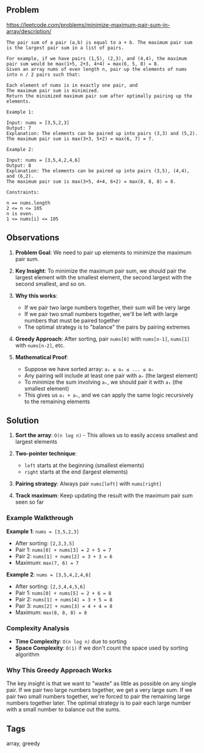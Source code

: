 ## Problem

https://leetcode.com/problems/minimize-maximum-pair-sum-in-array/description/

```
The pair sum of a pair (a,b) is equal to a + b. The maximum pair sum is the largest pair sum in a list of pairs.

For example, if we have pairs (1,5), (2,3), and (4,4), the maximum pair sum would be max(1+5, 2+3, 4+4) = max(6, 5, 8) = 8.
Given an array nums of even length n, pair up the elements of nums into n / 2 pairs such that:

Each element of nums is in exactly one pair, and
The maximum pair sum is minimized.
Return the minimized maximum pair sum after optimally pairing up the elements.

Example 1:

Input: nums = [3,5,2,3]
Output: 7
Explanation: The elements can be paired up into pairs (3,3) and (5,2).
The maximum pair sum is max(3+3, 5+2) = max(6, 7) = 7.

Example 2:

Input: nums = [3,5,4,2,4,6]
Output: 8
Explanation: The elements can be paired up into pairs (3,5), (4,4), and (6,2).
The maximum pair sum is max(3+5, 4+4, 6+2) = max(8, 8, 8) = 8.

Constraints:

n == nums.length
2 <= n <= 105
n is even.
1 <= nums[i] <= 105
```

## Observations

1. **Problem Goal**: We need to pair up elements to minimize the maximum pair sum.

2. **Key Insight**: To minimize the maximum pair sum, we should pair the largest element with the smallest element, the second largest with the second smallest, and so on.

3. **Why this works**: 
   - If we pair two large numbers together, their sum will be very large
   - If we pair two small numbers together, we'll be left with large numbers that must be paired together
   - The optimal strategy is to "balance" the pairs by pairing extremes

4. **Greedy Approach**: After sorting, pair `nums[0]` with `nums[n-1]`, `nums[1]` with `nums[n-2]`, etc.

5. **Mathematical Proof**: 
   - Suppose we have sorted array: `a₁ ≤ a₂ ≤ ... ≤ aₙ`
   - Any pairing will include at least one pair with `aₙ` (the largest element)
   - To minimize the sum involving `aₙ`, we should pair it with `a₁` (the smallest element)
   - This gives us `a₁ + aₙ`, and we can apply the same logic recursively to the remaining elements

## Solution

1. **Sort the array**: `O(n log n)` - This allows us to easily access smallest and largest elements

2. **Two-pointer technique**: 
   - `left` starts at the beginning (smallest elements)
   - `right` starts at the end (largest elements)

3. **Pairing strategy**: Always pair `nums[left]` with `nums[right]`

4. **Track maximum**: Keep updating the result with the maximum pair sum seen so far

### Example Walkthrough

**Example 1**: `nums = [3,5,2,3]`
- After sorting: `[2,3,3,5]`
- Pair 1: `nums[0] + nums[3] = 2 + 5 = 7`
- Pair 2: `nums[1] + nums[2] = 3 + 3 = 6`
- Maximum: `max(7, 6) = 7`

**Example 2**: `nums = [3,5,4,2,4,6]`
- After sorting: `[2,3,4,4,5,6]`
- Pair 1: `nums[0] + nums[5] = 2 + 6 = 8`
- Pair 2: `nums[1] + nums[4] = 3 + 5 = 8`
- Pair 3: `nums[2] + nums[3] = 4 + 4 = 8`
- Maximum: `max(8, 8, 8) = 8`

### Complexity Analysis

- **Time Complexity**: `O(n log n)` due to sorting
- **Space Complexity**: `O(1)` if we don't count the space used by sorting algorithm

### Why This Greedy Approach Works

The key insight is that we want to "waste" as little as possible on any single pair. If we pair two large numbers together, we get a very large sum. If we pair two small numbers together, we're forced to pair the remaining large numbers together later. The optimal strategy is to pair each large number with a small number to balance out the sums.

## Tags

array, greedy